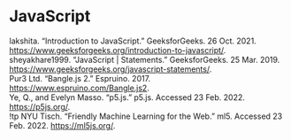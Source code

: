 # JavaScript

lakshita. “Introduction to JavaScript.” GeeksforGeeks. 26 Oct. 2021. https://www.geeksforgeeks.org/introduction-to-javascript/.  
sheyakhare1999. “JavaScript | Statements.” GeeksforGeeks. 25 Mar. 2019. https://www.geeksforgeeks.org/javascript-statements/.  
Pur3 Ltd. “Bangle.js 2.” Espruino. 2017. https://www.espruino.com/Bangle.js2.  
Ye, Q., and Evelyn Masso. “p5.js.” p5.js. Accessed 23 Feb. 2022. https://p5js.org/.  
!tp NYU Tisch. “Friendly Machine Learning for the Web.” ml5. Accessed 23 Feb. 2022. https://ml5js.org/.
